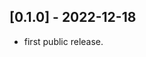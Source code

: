<!-- https://developers.home-assistant.io/docs/add-ons/presentation#keeping-a-changelog -->

## [0.1.0] - 2022-12-18

- first public release.

